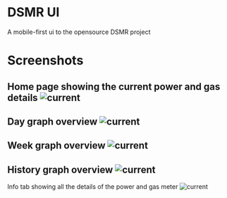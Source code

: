 # DSMR UI
A mobile-first ui to the opensource DSMR project

# Screenshots
Home page showing the current power and gas details
![current](https://raw.githubusercontent.com/DannyvdSluijs/dsmr-ui/master/docs/01%20-%20current.png)
---
Day graph overview
![current](https://raw.githubusercontent.com/DannyvdSluijs/dsmr-ui/master/docs/02%20-%20day.png)
---
Week graph overview
![current](https://raw.githubusercontent.com/DannyvdSluijs/dsmr-ui/master/docs/03%20-%20week.png)
---
History graph overview
![current](https://raw.githubusercontent.com/DannyvdSluijs/dsmr-ui/master/docs/04%20-%20history.png)
---
Info tab showing all the details of the power and gas meter
![current](https://raw.githubusercontent.com/DannyvdSluijs/dsmr-ui/master/docs/05%20-%20info.png)
